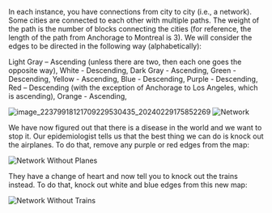 In each instance, you have connections from city to city (i.e., a network).  Some cities are connected to each other with multiple paths.  The weight of the path is the number of blocks connecting the cities (for reference, the length of the path from Anchorage to Montreal is 3).  We will consider the edges to be directed in the following way (alphabetically):

Light Gray – Ascending (unless there are two, then each one goes the opposite way),
White - Descending,
Dark Gray - Ascending,
Green - Descending,
Yellow - Ascending,
Blue - Descending,
Purple - Descending,
Red – Descending (with the exception of Anchorage to Los Angeles, which is ascending),
Orange - Ascending,

![image_22379918121709229530435_20240229175852269](https://github.com/GMindigo08/Epidemiology/assets/137466455/dd7dd6b3-19de-421b-8b64-06337c09912b)
![Network](https://github.com/GMindigo08/Epidemiology/assets/137466455/331fffb8-4f91-4ed6-abdd-f433cd4a580e)

We have now figured out that there is a disease in the world and we want to stop it.  Our epidemiologist tells us that the best thing we can do is knock out the airplanes.  To do that, remove any purple or red edges from the map:

![Network Without Planes](https://github.com/GMindigo08/Epidemiology/assets/137466455/d1dd6ab6-c07c-4ea8-b6c5-ddba9b94eee0)

They have a change of heart and now tell you to knock out the trains instead.  To do that, knock out white and blue edges from this new map:

![Network Without Trains](https://github.com/GMindigo08/Epidemiology/assets/137466455/a4033223-638d-4143-a124-13daabdf58d5)
